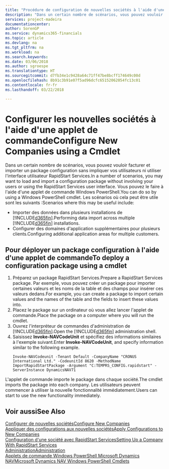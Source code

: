 ```yaml
---
title: "Procédure de configuration de nouvelles sociétés à l'aide d'une applet de commande | Microsoft Docs"
description: "Dans un certain nombre de scénarios, vous pouvez vouloir facturer et importer un package configuration sans impliquer vos utilisateurs ni utiliser l'interface utilisateur RapidStart Services. Vous pouvez le faire à l'aide d'une applet de commande Windows PowerShell."
services: project-madeira
documentationcenter: 
author: SorenGP
ms.service: dynamics365-financials
ms.topic: article
ms.devlang: na
ms.tgt_pltfrm: na
ms.workload: na
ms.search.keywords: 
ms.date: 03/06/2018
ms.author: sgroespe
ms.translationtype: HT
ms.sourcegitcommit: d7fb34e1c9428a64c71ff47be8bcff174649c00d
ms.openlocfilehash: 8b91c3b91e07f5ad96dcfc65152062054fc13c01
ms.contentlocale: fr-fr
ms.lasthandoff: 03/22/2018

---
```

# <a name="configure-new-companies-using-a-cmdlet"></a><span data-ttu-id="58ec7-104">Configurer les nouvelles sociétés à l'aide d'une applet de commande</span><span class="sxs-lookup"><span data-stu-id="58ec7-104">Configure New Companies using a Cmdlet</span></span>
<span data-ttu-id="58ec7-105">Dans un certain nombre de scénarios, vous pouvez vouloir facturer et importer un package configuration sans impliquer vos utilisateurs ni utiliser l'interface utilisateur RapidStart Services.</span><span class="sxs-lookup"><span data-stu-id="58ec7-105">In a number of scenarios, you may want to load and import a configuration package without involving your users or using the RapidStart Services user interface.</span></span> <span data-ttu-id="58ec7-106">Vous pouvez le faire à l'aide d'une applet de commande Windows PowerShell.</span><span class="sxs-lookup"><span data-stu-id="58ec7-106">You can do so by using a Windows PowerShell cmdlet.</span></span> <span data-ttu-id="58ec7-107">Les scénarios où cela peut être utile sont les suivants :</span><span class="sxs-lookup"><span data-stu-id="58ec7-107">Scenarios where this may be useful include:</span></span>  

- <span data-ttu-id="58ec7-108">Importer des données dans plusieurs installations de [!INCLUDE[d365fin](includes/d365fin_md.md)].</span><span class="sxs-lookup"><span data-stu-id="58ec7-108">Performing data import across multiple [!INCLUDE[d365fin](includes/d365fin_md.md)] installations.</span></span>
- <span data-ttu-id="58ec7-109">Configurer des domaines d'application supplémentaires pour plusieurs clients.</span><span class="sxs-lookup"><span data-stu-id="58ec7-109">Configuring additional application areas for multiple customers.</span></span>  

## <a name="to-deploy-a-configuration-package-using-a-cmdlet"></a><span data-ttu-id="58ec7-110">Pour déployer un package configuration à l'aide d'une applet de commande</span><span class="sxs-lookup"><span data-stu-id="58ec7-110">To deploy a configuration package using a cmdlet</span></span>  

1. <span data-ttu-id="58ec7-111">Préparez un package RapidStart Services.</span><span class="sxs-lookup"><span data-stu-id="58ec7-111">Prepare a RapidStart Services package.</span></span> <span data-ttu-id="58ec7-112">Par exemple, vous pouvez créer un package pour importer certaines valeurs et les noms de la table et des champs pour insérer ces valeurs dedans.</span><span class="sxs-lookup"><span data-stu-id="58ec7-112">For example, you can create a package to import certain values and the names of the table and the fields to insert these values into.</span></span>  
2. <span data-ttu-id="58ec7-113">Placez le package sur un ordinateur où vous allez lancer l'applet de commande.</span><span class="sxs-lookup"><span data-stu-id="58ec7-113">Place the package on a computer where you will run the cmdlet.</span></span>  
3. <span data-ttu-id="58ec7-114">Ouvrez l'interpréteur de commandes d'administration de [!INCLUDE[d365fin](includes/d365fin_md.md)].</span><span class="sxs-lookup"><span data-stu-id="58ec7-114">Open the [!INCLUDE[d365fin](includes/d365fin_md.md)] administration shell.</span></span>  
4. <span data-ttu-id="58ec7-115">Saisissez **Invoke-NAVCodeUnit** et spécifiez des informations similaires à l'exemple suivant.</span><span class="sxs-lookup"><span data-stu-id="58ec7-115">Enter **Invoke-NAVCodeUnit**, and specify information similar to the following example.</span></span>  
    ```  
    Invoke-NAVCodeunit -Tenant Default -CompanyName "CRONUS International Ltd." -CodeunitId 8620 -MethodName ImportRapidStartPackage -Argument "C:TEMPRS_CONFIG.rapidstart" -ServerInstance DynamicsNAV71  

    ```
<span data-ttu-id="58ec7-116">L'applet de commande importe le package dans chaque société.</span><span class="sxs-lookup"><span data-stu-id="58ec7-116">The cmdlet imports the package into each company.</span></span> <span data-ttu-id="58ec7-117">Les utilisateurs peuvent commencer à utiliser la nouvelle fonctionnalité immédiatement.</span><span class="sxs-lookup"><span data-stu-id="58ec7-117">Users can start to use the new functionality immediately.</span></span>  

## <a name="see-also"></a><span data-ttu-id="58ec7-118">Voir aussi</span><span class="sxs-lookup"><span data-stu-id="58ec7-118">See Also</span></span>  
[<span data-ttu-id="58ec7-119">Configurer de nouvelles sociétés</span><span class="sxs-lookup"><span data-stu-id="58ec7-119">Configure New Companies</span></span>](admin-how-to-configure-new-companies.md)  
[<span data-ttu-id="58ec7-120">Appliquer des configurations aux nouvelles sociétés</span><span class="sxs-lookup"><span data-stu-id="58ec7-120">Apply Configurations to New Companies</span></span>](admin-apply-configuration-to-new-companies.md)  
[<span data-ttu-id="58ec7-121">Configuration d'une société avec RapidStart Services</span><span class="sxs-lookup"><span data-stu-id="58ec7-121">Setting Up a Company With RapidStart Services</span></span>](admin-set-up-a-company-with-rapidstart.md)  
[<span data-ttu-id="58ec7-122">Administration</span><span class="sxs-lookup"><span data-stu-id="58ec7-122">Administration</span></span>](admin-setup-and-administration.md)  
[<span data-ttu-id="58ec7-123">Applets de commande Windows PowerShell Microsoft Dynamics NAV</span><span class="sxs-lookup"><span data-stu-id="58ec7-123">Microsoft Dynamics NAV Windows PowerShell Cmdlets</span></span>](/dynamics-nav/microsoft-dynamics-nav-windows-powershell-cmdlets)

